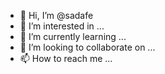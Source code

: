- 👋 Hi, I’m @sadafe
- 👀 I’m interested in ...
- 🌱 I’m currently learning ...
- 💞️ I’m looking to collaborate on ...
- 📫 How to reach me ...

<!---
sadafe/sadafe is a ✨ special ✨ repository because its `README.md` (this file) appears on your GitHub profile.
You can click the Preview link to take a look at your changes.
--->
